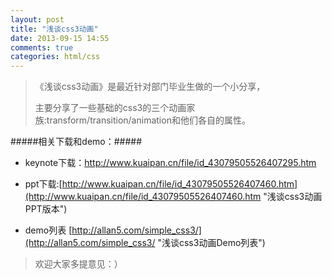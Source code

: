 ```yaml
---
layout: post
title: "浅谈css3动画"
date: 2013-09-15 14:55
comments: true
categories: html/css
---
```



> 《浅谈css3动画》是最近针对部门毕业生做的一个小分享，
> 
> 主要分享了一些基础的css3的三个动画家族:transform/transition/animation和他们各自的属性。


#####相关下载和demo：#####

* keynote下载：[http://www.kuaipan.cn/file/id_43079505526407295.htm ](http://www.kuaipan.cn/file/id_43079505526407295.htm  "浅谈css3动画keynote版本")  

* ppt下载:[http://www.kuaipan.cn/file/id_43079505526407460.htm](http://www.kuaipan.cn/file/id_43079505526407460.htm  "浅谈css3动画PPT版本")  

* demo列表 [http://allan5.com/simple_css3/](http://allan5.com/simple_css3/  "浅谈css3动画Demo列表")  

> 欢迎大家多提意见：）
